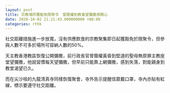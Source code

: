 ```yaml
---
layout: post
title: 宗教場所獲豁免限聚令　曾蔭權到教會望彌撒感開心
date: 2020-10-02 21:21:43.000000000 +08:00
categories: rthk
---
```


社交距離措施進一步放寬，沒有供應飲食的宗教聚集即日起獲豁免於限聚令，但參與人數不可多於場所可容納人數的50%。

天主教香港教區恢復公開彌撒，前行政長官曾蔭權黃昏到堅道的聖母無原罪主教座堂望彌撒，他說習慣每天望彌撒，但早前只能靠上網彌撒，感到失落，對能親身到教堂渴望已久。

而在尖沙咀的九龍清真寺同樣恢復聚會，寺外告示提醒信眾戴口罩，寺內亦貼有紅線，標示要遵守社交距離。
